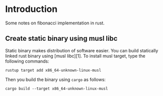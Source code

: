 # Introduction

Some notes on fibonacci implementation in rust.

## Create static binary using musl libc

Static binary makes distribution of software easier. You can build
statically linked rust binary using [musl libc][1]. To install musl
target, type the following commands:

    rustup target add x86_64-unknown-linux-musl

Then you build the binary using `cargo` as follows:

    cargo build --target x86_64-unknown-linux-musl

